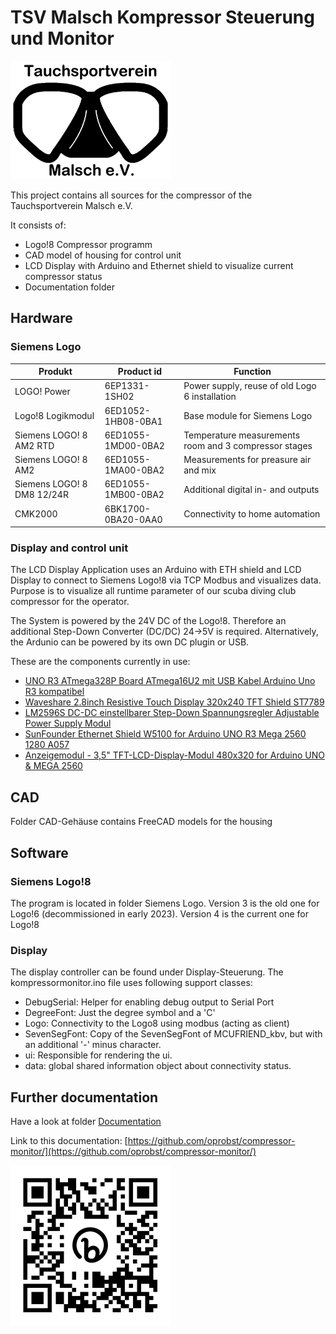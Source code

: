 # TSV Malsch Kompressor Steuerung und Monitor

![Logo Tauchsportverein Malsch](./Dokumentation/Logo%20TSV.png)  

This project contains all sources for the compressor of the Tauchsportverein Malsch e.V.

It consists of:
* Logo!8 Compressor programm
* CAD model of housing for control unit
* LCD Display with Arduino and Ethernet shield to visualize current compressor status
* Documentation folder

## Hardware

### Siemens Logo

| Produkt                    | Product id            | Function                                              |
| -------------------------- | --------------------- | ----------------------------------------------------- |
| LOGO! Power                | 6EP1331-1SH02         | Power supply, reuse of old Logo 6 installation        |
| Logo!8 Logikmodul          | 6ED1052-1HB08-0BA1    | Base module for Siemens Logo                          |
| Siemens LOGO! 8 AM2 RTD    | 6ED1055-1MD00-0BA2    | Temperature measurements room and 3 compressor stages |
| Siemens LOGO! 8 AM2	     | 6ED1055-1MA00-0BA2    | Measurements for preasure air and mix                 |
| Siemens LOGO! 8 DM8 12/24R | 6ED1055-1MB00-0BA2    | Additional digital in- and outputs                    |
| CMK2000                    | 6BK1700-0BA20-0AA0    | Connectivity to home automation                       |
	
### Display and control unit
The LCD Display Application uses an Arduino with ETH shield and LCD Display to connect to Siemens Logo!8 via TCP Modbus and visualizes data.
Purpose is to visualize all runtime parameter of our scuba diving club compressor for the operator.

The System is powered by the 24V DC of the Logo!8. Therefore an additional Step-Down Converter (DC/DC) 24->5V is required. Alternatively, the Ardunio can be powered by its own DC plugin or USB.

These are the components currently in use:
* [UNO R3 ATmega328P Board ATmega16U2 mit USB Kabel Arduino Uno R3 kompatibel](https://eckstein-shop.de/UNOR3ATmega328PBoardATmega16U2mitUSBKabelArduinoUnoR3kompatibel)
* [Waveshare 2.8inch Resistive Touch Display 320x240 TFT Shield ST7789 ](https://eckstein-shop.de/Waveshare28inch320x240TFTHX8347DSPIArduinoResistiveTouchShieldDisplay)
* [LM2596S DC-DC einstellbarer Step-Down Spannungsregler Adjustable Power Supply Modul](https://eckstein-shop.de/LM2596SDC-DCeinstellbarerStep-DownSpannungsreglerAdjustablePowerSupplyModul)
* [SunFounder Ethernet Shield W5100 for Arduino UNO R3 Mega 2560 1280 A057 ](https://smile.amazon.de/gp/product/B00HG82V1A/ref=ppx_yo_dt_b_asin_title_o04_s00?ie=UTF8&psc=1)
* [Anzeigemodul - 3,5" TFT-LCD-Display-Modul 480x320 for Arduino UNO & MEGA 2560](https://smile.amazon.de/gp/product/B07Y5Z6VZB/ref=ppx_yo_dt_b_asin_title_o03_s00?ie=UTF8&psc=1)

## CAD
Folder CAD-Gehäuse contains FreeCAD models for the housing

## Software

### Siemens Logo!8

The program is located in folder Siemens Logo.
Version 3 is the old one for Logo!6 (decommissioned in early 2023).
Version 4 is the current one for Logo!8

### Display
The display controller can be found under Display-Steuerung. The kompressormonitor.ino file uses following support classes:
* DebugSerial: Helper for enabling debug output to Serial Port
* DegreeFont: Just the degree symbol and a 'C'
* Logo: Connectivity to the Logo8 using modbus (acting as client)
* SevenSegFont: Copy of the SevenSegFont of MCUFRIEND_kbv, but with an additional '-' minus character.
* ui: Responsible for rendering the ui.
* data: global shared information object about connectivity status.

## Further documentation

Have a look at folder [Documentation](./Dokumentation/)

Link to this documentation: [https://github.com/oprobst/compressor-monitor/](https://github.com/oprobst/compressor-monitor/)

![QR Code linking this documentation](./Dokumentation/QR-Code-Link-Github.png)
